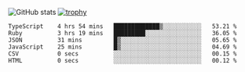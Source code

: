 ![GitHub stats](https://github-readme-stats.vercel.app/api?username=ksk001100&show_icons=true&theme=tokyonight)
[![trophy](https://github-profile-trophy.vercel.app/?username=ksk001100&theme=onedark)](https://github.com/ryo-ma/github-profile-trophy)

<!--START_SECTION:waka-->

```text
TypeScript    4 hrs 54 mins   █████████████▒░░░░░░░░░░░   53.21 %
Ruby          3 hrs 19 mins   █████████░░░░░░░░░░░░░░░░   36.05 %
JSON          31 mins         █▒░░░░░░░░░░░░░░░░░░░░░░░   05.65 %
JavaScript    25 mins         █▒░░░░░░░░░░░░░░░░░░░░░░░   04.69 %
CSV           0 secs          ░░░░░░░░░░░░░░░░░░░░░░░░░   00.15 %
HTML          0 secs          ░░░░░░░░░░░░░░░░░░░░░░░░░   00.12 %
```

<!--END_SECTION:waka-->
